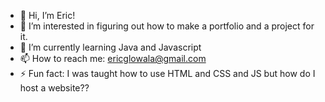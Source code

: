 - 👋 Hi, I’m Eric!
- 👀 I’m interested in figuring out how to make a portfolio and a project for it.
- 🌱 I’m currently learning Java and Javascript
- 📫 How to reach me: ericglowala@gmail.com
- ⚡ Fun fact: I was taught how to use HTML and CSS and JS but how do I host a website??

<!---
Ericcc5/Ericcc5 is a ✨ special ✨ repository because its `README.md` (this file) appears on your GitHub profile.
You can click the Preview link to take a look at your changes.
--->

